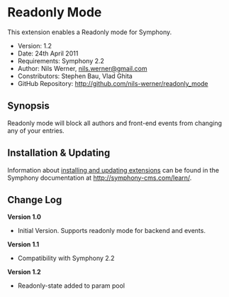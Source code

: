 # Readonly Mode #

This extension enables a Readonly mode for Symphony.  

- Version: 1.2
- Date: 24th April 2011
- Requirements: Symphony 2.2
- Author: Nils Werner, nils.werner@gmail.com
- Constributors: Stephen Bau, Vlad Ghita
- GitHub Repository: <http://github.com/nils-werner/readonly_mode>

## Synopsis

Readonly mode will block all authors and front-end events from changing any of your entries.

## Installation & Updating

Information about [installing and updating extensions](http://symphony-cms.com/learn/tasks/view/install-an-extension/) can be found in the Symphony documentation at <http://symphony-cms.com/learn/>.

## Change Log

**Version 1.0**

- Initial Version. Supports readonly mode for backend and events.

**Version 1.1**

- Compatibility with Symphony 2.2

**Version 1.2**

- Readonly-state added to param pool
